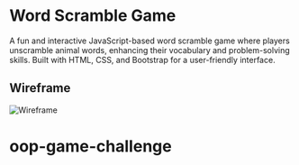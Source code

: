 # Word Scramble Game

A fun and interactive JavaScript-based word scramble game where players unscramble animal words, enhancing their vocabulary and problem-solving skills. Built with HTML, CSS, and Bootstrap for a user-friendly interface.

## Wireframe

![Wireframe](word-scramble-wireframe.png)

# oop-game-challenge
